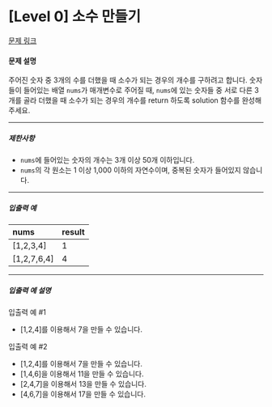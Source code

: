 # [Level 0] 소수 만들기

[문제 링크](https://school.programmers.co.kr/learn/courses/30/lessons/12977)

#### 문제 설명

주어진 숫자 중 3개의 수를 더했을 때 소수가 되는 경우의 개수를 구하려고 합니다. 숫자들이 들어있는 배열 ```nums```가 매개변수로 주어질 때, ```nums```에 있는 숫자들 중 서로 다른 3개를 골라 더했을 때 소수가 되는 경우의 개수를 return 하도록 solution 함수를 완성해주세요.

---

##### 제한사항

- ```nums```에 들어있는 숫자의 개수는 3개 이상 50개 이하입니다.
- ```nums```의 각 원소는 1 이상 1,000 이하의 자연수이며, 중복된 숫자가 들어있지 않습니다.

---

##### 입출력 예

|nums|result|
|:---|:---|
|[1,2,3,4]|1|
|[1,2,7,6,4]|4|

---

##### 입출력 예 설명

입출력 예 #1

- [1,2,4]를 이용해서 7을 만들 수 있습니다.

입출력 예 #2

- [1,2,4]를 이용해서 7을 만들 수 있습니다.
- [1,4,6]을 이용해서 11을 만들 수 있습니다.
- [2,4,7]을 이용해서 13을 만들 수 있습니다.
- [4,6,7]을 이용해서 17을 만들 수 있습니다.
